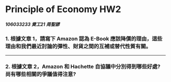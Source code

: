 # Principle of  Economy HW2

##### 106033233 資工21 周聖諺

### 1. 根據文章 1，請寫下 Amazon 認為 E-Book 應該降價的理由，這些理由和我們最近討論的彈性、財貨之間的互補或替代性質有關。



---
### 2. 根據文章 2，Amazon 和 Hachette 自協議中分別得到哪些好處? 尚有哪些相關的爭議值得注意? 
